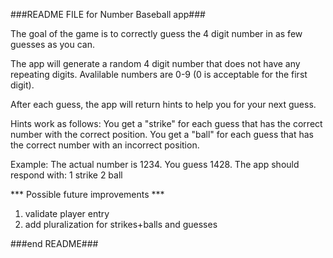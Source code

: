 ###README FILE for Number Baseball app###

The goal of the game is to correctly guess the 4 digit number in as few guesses as you can.

The app will generate a random 4 digit number that does not have any repeating digits. Avalilable numbers are 0-9 (0 is acceptable for the first digit).

After each guess, the app will return hints to help you for your next guess.

Hints work as follows:
You get a "strike" for each guess that has the correct number with the correct position.
You get a "ball" for each guess that has the correct number with an incorrect position.

Example:
The actual number is 1234.
You guess 1428.
The app should respond with:
	1 strike
	2 ball

*** Possible future improvements ***
1. validate player entry
2. add pluralization for strikes+balls and guesses

###end README###